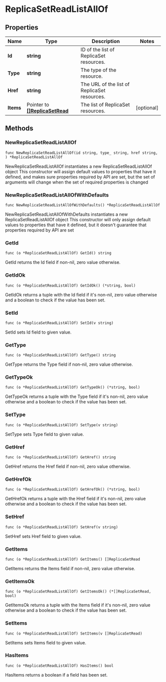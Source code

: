 # ReplicaSetReadListAllOf

## Properties

|Name | Type | Description | Notes|
|------------ | ------------- | ------------- | -------------|
|**Id** | **string** | ID of the list of ReplicaSet resources. | |
|**Type** | **string** | The type of the resource. | |
|**Href** | **string** | The URL of the list of ReplicaSet resources. | |
|**Items** | Pointer to [**[]ReplicaSetRead**](ReplicaSetRead.md) | The list of ReplicaSet resources. | [optional] |

## Methods

### NewReplicaSetReadListAllOf

`func NewReplicaSetReadListAllOf(id string, type_ string, href string, ) *ReplicaSetReadListAllOf`

NewReplicaSetReadListAllOf instantiates a new ReplicaSetReadListAllOf object
This constructor will assign default values to properties that have it defined,
and makes sure properties required by API are set, but the set of arguments
will change when the set of required properties is changed

### NewReplicaSetReadListAllOfWithDefaults

`func NewReplicaSetReadListAllOfWithDefaults() *ReplicaSetReadListAllOf`

NewReplicaSetReadListAllOfWithDefaults instantiates a new ReplicaSetReadListAllOf object
This constructor will only assign default values to properties that have it defined,
but it doesn't guarantee that properties required by API are set

### GetId

`func (o *ReplicaSetReadListAllOf) GetId() string`

GetId returns the Id field if non-nil, zero value otherwise.

### GetIdOk

`func (o *ReplicaSetReadListAllOf) GetIdOk() (*string, bool)`

GetIdOk returns a tuple with the Id field if it's non-nil, zero value otherwise
and a boolean to check if the value has been set.

### SetId

`func (o *ReplicaSetReadListAllOf) SetId(v string)`

SetId sets Id field to given value.


### GetType

`func (o *ReplicaSetReadListAllOf) GetType() string`

GetType returns the Type field if non-nil, zero value otherwise.

### GetTypeOk

`func (o *ReplicaSetReadListAllOf) GetTypeOk() (*string, bool)`

GetTypeOk returns a tuple with the Type field if it's non-nil, zero value otherwise
and a boolean to check if the value has been set.

### SetType

`func (o *ReplicaSetReadListAllOf) SetType(v string)`

SetType sets Type field to given value.


### GetHref

`func (o *ReplicaSetReadListAllOf) GetHref() string`

GetHref returns the Href field if non-nil, zero value otherwise.

### GetHrefOk

`func (o *ReplicaSetReadListAllOf) GetHrefOk() (*string, bool)`

GetHrefOk returns a tuple with the Href field if it's non-nil, zero value otherwise
and a boolean to check if the value has been set.

### SetHref

`func (o *ReplicaSetReadListAllOf) SetHref(v string)`

SetHref sets Href field to given value.


### GetItems

`func (o *ReplicaSetReadListAllOf) GetItems() []ReplicaSetRead`

GetItems returns the Items field if non-nil, zero value otherwise.

### GetItemsOk

`func (o *ReplicaSetReadListAllOf) GetItemsOk() (*[]ReplicaSetRead, bool)`

GetItemsOk returns a tuple with the Items field if it's non-nil, zero value otherwise
and a boolean to check if the value has been set.

### SetItems

`func (o *ReplicaSetReadListAllOf) SetItems(v []ReplicaSetRead)`

SetItems sets Items field to given value.

### HasItems

`func (o *ReplicaSetReadListAllOf) HasItems() bool`

HasItems returns a boolean if a field has been set.


